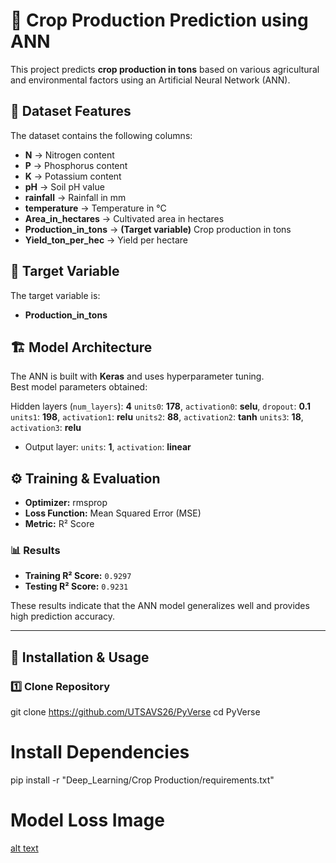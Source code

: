 
# 🌾 Crop Production Prediction using ANN

This project predicts **crop production in tons** based on various agricultural and environmental factors using an Artificial Neural Network (ANN).

## 📌 Dataset Features

The dataset contains the following columns:

- **N** → Nitrogen content  
- **P** → Phosphorus content  
- **K** → Potassium content  
- **pH** → Soil pH value  
- **rainfall** → Rainfall in mm  
- **temperature** → Temperature in °C  
- **Area_in_hectares** → Cultivated area in hectares  
- **Production_in_tons** → **(Target variable)** Crop production in tons  
- **Yield_ton_per_hec** → Yield per hectare  

## 🎯 Target Variable
The target variable is:
- **Production_in_tons**

## 🏗 Model Architecture

The ANN is built with **Keras** and uses hyperparameter tuning.  
Best model parameters obtained:

 Hidden layers (`num_layers`): **4**
`units0`: **178**, `activation0`: **selu**, `dropout`: **0.1**
`units1`: **198**, `activation1`: **relu**
`units2`: **88**, `activation2`: **tanh**
`units3`: **18**, `activation3`: **relu**
- Output layer: `units`: **1**, `activation`: **linear**

## ⚙️ Training & Evaluation
- **Optimizer:** rmsprop  
- **Loss Function:** Mean Squared Error (MSE)  
- **Metric:** R² Score  

### 📊 Results
- **Training R² Score:** `0.9297`  
- **Testing R² Score:** `0.9231`  

These results indicate that the ANN model generalizes well and provides high prediction accuracy.

---

## 🚀 Installation & Usage
### 1️⃣ Clone Repository
git clone https://github.com/UTSAVS26/PyVerse
cd PyVerse

# Install Dependencies
pip install -r "Deep_Learning/Crop Production/requirements.txt"

# Model Loss Image
[alt text](image.png)